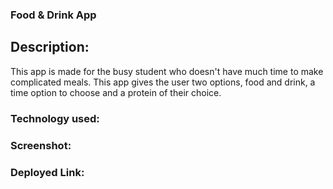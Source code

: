 ### Food & Drink App

## Description: 
This app is made for the busy student who doesn't have much time to make complicated meals. This app gives the user two options, food and drink, a time option to choose and a protein of their choice. 

### Technology used:

### Screenshot:



### Deployed Link:


